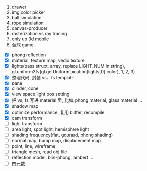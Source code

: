 1. drawer
2. img color picker
3. ball simulation
4. rope simulation
5. canvas-producer
6. rasterization vs ray tracing
7. only up 3d mobile
8. 台球 game

- [x] phong reflection
- [x] material, texture map, vedio texture
- [x] lights(pass struct, array, replace LIGHT_NUM in string), gl.uniform3fv(gl.getUniformLocation(lights[0].color), 1, 2, 3)
- [x] 整理代码, 封装 vs、fs template
- [x] pane
- [x] clinder, cone
- [x] view space light pos setting
- [x] 把 vs, fs 写进 material 里, 比如, phong material, glass material ...
- [x] shadow map
- [x] optimize performance, 复用 buffer, recompile
- [x] cam transform
- [ ] light transform
- [ ] area light, spot light, hemisphere light
- [ ] shading frequency(flat, gouraud, phong shading)
- [ ] normal map, bump map, displacement map
- [ ] point, line, wireframe
- [ ] triangle mesh, read obj file
- [ ] reflection model: blin-phong, lambert ...
- [ ] 四元数